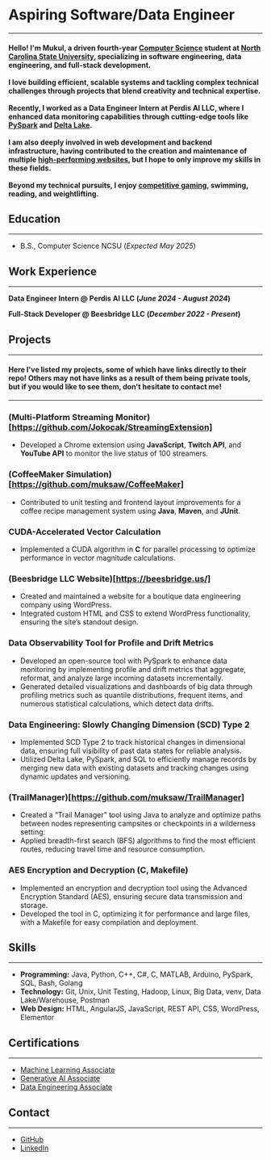 # Aspiring Software/Data Engineer
---

#### Hello! I'm Mukul, a driven fourth-year [Computer Science](https://www.csc.ncsu.edu/) student at [North Carolina State University](https://www.ncsu.edu/), specializing in software engineering, data engineering, and full-stack development. <br>   <br>  I love building efficient, scalable systems and tackling complex technical challenges through projects that blend creativity and technical expertise. <br>   <br>    Recently, I worked as a Data Engineer Intern at Perdis AI LLC, where I enhanced data monitoring capabilities through cutting-edge tools like [PySpark](https://spark.apache.org/docs/latest/api/python/) and [Delta Lake](https://docs.databricks.com/delta/index.html).  <br>    <br>   I am also deeply involved in web development and backend infrastructure, having contributed to the creation and maintenance of multiple [high-performing websites](https://beesbridge.us/), but I hope to only improve my skills in these fields. <br>   <br>   Beyond my technical pursuits, I enjoy [competitive gaming](https://www.faceit.com/en/players/muksaw), swimming, reading, and weightlifting.


## Education
---
- B.S., Computer Science NCSU (_Expected May 2025_)


## Work Experience
---
**Data Engineer Intern @ Perdis AI LLC (_June 2024 - August 2024_)**

**Full-Stack Developer @ Beesbridge LLC (_December 2022 - Present_)**


## Projects


---
#### Here I've listed my projects, some of which have links directly to their repo! Others may not have links as a result of them being private tools, but if you would like to see them, don't hesitate to contact me!

  
---
### (Multi-Platform Streaming Monitor)[https://github.com/Jokocak/StreamingExtension]
- Developed a Chrome extension using **JavaScript**, **Twitch API**, and **YouTube API** to monitor the live status of 100 streamers.

### (CoffeeMaker Simulation)[https://github.com/muksaw/CoffeeMaker]
- Contributed to unit testing and frontend layout improvements for a coffee recipe management system using **Java**, **Maven**, and **JUnit**.

### CUDA-Accelerated Vector Calculation
- Implemented a CUDA algorithm in **C** for parallel processing to optimize performance in vector magnitude calculations.

### (Beesbridge LLC Website)[https://beesbridge.us/]
- Created and maintained a website for a boutique data engineering company using WordPress.
- Integrated custom HTML and CSS to extend WordPress functionality, ensuring the site’s standout design.

### Data Observability Tool for Profile and Drift Metrics
- Developed an open-source tool with PySpark to enhance data monitoring by implementing profile and drift metrics that aggregate, reformat, and analyze large incoming datasets incrementally.
- Generated detailed visualizations and dashboards of big data through profiling metrics such as quantile distributions, frequent items, and numerous statistical calculations, which detect data drifts.

### Data Engineering: Slowly Changing Dimension (SCD) Type 2
- Implemented SCD Type 2 to track historical changes in dimensional data, ensuring full visibility of past data states for reliable analysis.
- Utilized Delta Lake, PySpark, and SQL to efficiently manage records by merging new data with existing datasets and tracking changes using dynamic updates and versioning.

### (TrailManager)[https://github.com/muksaw/TrailManager]
- Created a “Trail Manager” tool using Java to analyze and optimize paths between nodes representing campsites or checkpoints in a wilderness setting.
- Applied breadth-first search (BFS) algorithms to find the most efficient routes, reducing travel time and resource consumption.

### AES Encryption and Decryption (C, Makefile)
- Implemented an encryption and decryption tool using the Advanced Encryption Standard (AES), ensuring secure data transmission and storage.
- Developed the tool in C, optimizing it for performance and large files, with a Makefile for easy compilation and deployment.



## Skills
---
- **Programming:** Java, Python, C++, C#, C, MATLAB, Arduino, PySpark, SQL, Bash, Golang
- **Technology:** Git, Unix, Unit Testing, Hadoop, Linux, Big Data, venv, Data Lake/Warehouse, Postman
- **Web Design:** HTML, AngularJS, JavaScript, REST API, CSS, WordPress, Elementor


## Certifications
---
- [Machine Learning Associate](https://databricks.com/learn/certification/machine-learning-associate)
- [Generative AI Associate](https://www.databricks.com/resources/learn/training/generative-ai-fundamentals?scid=7018Y000001Fi0MQAS&utm_medium=paid+search&utm_source=google&utm_campaign=20398881968&utm_adgroup=146898983890&utm_content=training&utm_offer=generative-ai-fundamentals&utm_ad=667123197773&utm_term=databricks%20generative%20ai%20certification&gad_source=1&gclid=Cj0KCQjwo8S3BhDeARIsAFRmkOMa4SLMs4ZkBLVR0asaE-czIOZm3NeOpnwk6R3TOWym5o_pQyyjlNcaAoujEALw_wcB)
- [Data Engineering Associate](https://www.databricks.com/learn/certification/data-engineer-associate)


## Contact
---
- [GitHub](https://github.com/muksaw)
- [LinkedIn](https://www.linkedin.com/in/mukul-sauhta-4b4276234/)
